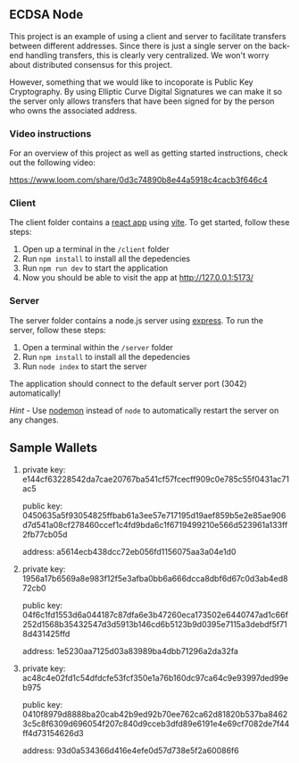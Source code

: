 ## ECDSA Node

This project is an example of using a client and server to facilitate transfers between different addresses. Since there is just a single server on the back-end handling transfers, this is clearly very centralized. We won't worry about distributed consensus for this project.

However, something that we would like to incoporate is Public Key Cryptography. By using Elliptic Curve Digital Signatures we can make it so the server only allows transfers that have been signed for by the person who owns the associated address.

### Video instructions

For an overview of this project as well as getting started instructions, check out the following video:

https://www.loom.com/share/0d3c74890b8e44a5918c4cacb3f646c4

### Client

The client folder contains a [react app](https://reactjs.org/) using [vite](https://vitejs.dev/). To get started, follow these steps:

1. Open up a terminal in the `/client` folder
2. Run `npm install` to install all the depedencies
3. Run `npm run dev` to start the application
4. Now you should be able to visit the app at http://127.0.0.1:5173/

### Server

The server folder contains a node.js server using [express](https://expressjs.com/). To run the server, follow these steps:

1. Open a terminal within the `/server` folder
2. Run `npm install` to install all the depedencies
3. Run `node index` to start the server

The application should connect to the default server port (3042) automatically!

_Hint_ - Use [nodemon](https://www.npmjs.com/package/nodemon) instead of `node` to automatically restart the server on any changes.

## Sample Wallets

1.  private key: e144cf63228542da7cae20767ba541cf57fcecff909c0e785c55f0431ac71ac5

    public key: 0450635a5f93054825ffbab61a3ee57e717195d19aef859b5e2e85ae906d7d541a08cf278460ccef1c4fd9bda6c1f6719499210e566d523961a133ff2fb77cb05d

    address: a5614ecb438dcc72eb056fd1156075aa3a04e1d0

2.  private key: 1956a17b6569a8e983f12f5e3afba0bb6a666dcca8dbf6d67c0d3ab4ed872cb0

    public key: 04f6c1fd1553d6a044187c87dfa6e3b47260eca173502e6440747ad1c66f252d1568b35432547d3d5913b146cd6b5123b9d0395e7115a3debdf5f718d431425ffd

    address: 1e5230aa7125d03a83989ba4dbb71296a2da32fa

3.  private key: ac48c4e02fd1c54dfdcfe53fcf350e1a76b160dc97ca64c9e93997ded99eb975

    public key: 0410f8979d8888ba20cab42b9ed92b70ee762ca62d81820b537ba84623c5c8f6309d696054f207c840d9cceb3dfd89e6191e4e69cf7082de7f44ff4d73154626d3

    address: 93d0a534366d416e4efe0d57d738e5f2a60086f6
